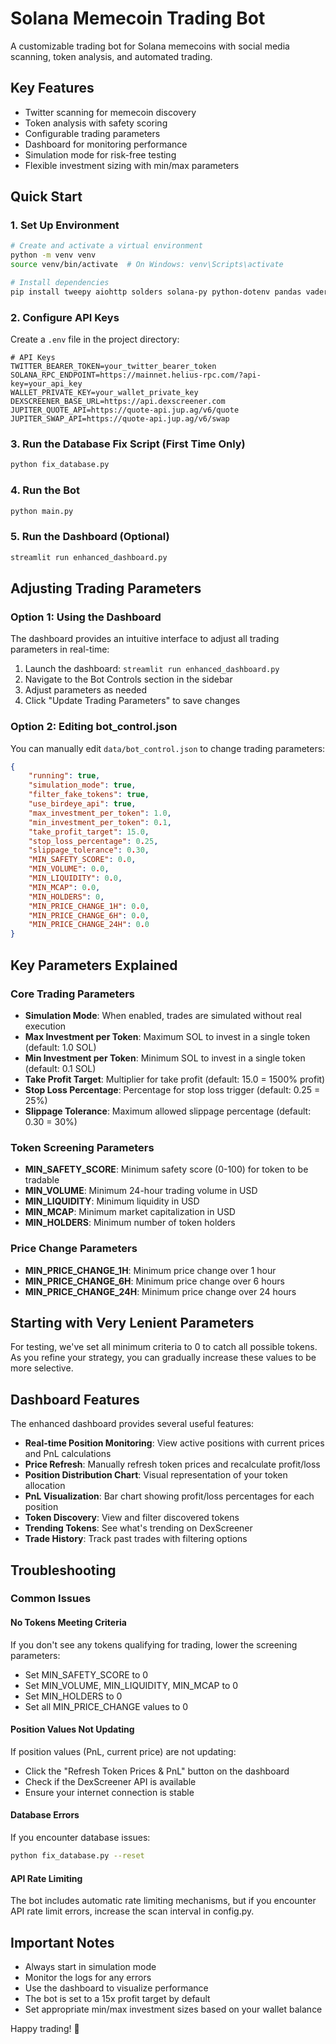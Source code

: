 # Solana Memecoin Trading Bot

A customizable trading bot for Solana memecoins with social media scanning, token analysis, and automated trading.

## Key Features

- Twitter scanning for memecoin discovery
- Token analysis with safety scoring
- Configurable trading parameters
- Dashboard for monitoring performance
- Simulation mode for risk-free testing
- Flexible investment sizing with min/max parameters

## Quick Start

### 1. Set Up Environment

```bash
# Create and activate a virtual environment
python -m venv venv
source venv/bin/activate  # On Windows: venv\Scripts\activate

# Install dependencies
pip install tweepy aiohttp solders solana-py python-dotenv pandas vaderSentiment streamlit plotly
```

### 2. Configure API Keys

Create a `.env` file in the project directory:

```
# API Keys
TWITTER_BEARER_TOKEN=your_twitter_bearer_token
SOLANA_RPC_ENDPOINT=https://mainnet.helius-rpc.com/?api-key=your_api_key
WALLET_PRIVATE_KEY=your_wallet_private_key
DEXSCREENER_BASE_URL=https://api.dexscreener.com
JUPITER_QUOTE_API=https://quote-api.jup.ag/v6/quote
JUPITER_SWAP_API=https://quote-api.jup.ag/v6/swap
```

### 3. Run the Database Fix Script (First Time Only)

```bash
python fix_database.py
```

### 4. Run the Bot

```bash
python main.py
```

### 5. Run the Dashboard (Optional)

```bash
streamlit run enhanced_dashboard.py
```

## Adjusting Trading Parameters

### Option 1: Using the Dashboard

The dashboard provides an intuitive interface to adjust all trading parameters in real-time:

1. Launch the dashboard: `streamlit run enhanced_dashboard.py`
2. Navigate to the Bot Controls section in the sidebar
3. Adjust parameters as needed
4. Click "Update Trading Parameters" to save changes

### Option 2: Editing bot_control.json

You can manually edit `data/bot_control.json` to change trading parameters:

```json
{
    "running": true,
    "simulation_mode": true,
    "filter_fake_tokens": true,
    "use_birdeye_api": true,
    "max_investment_per_token": 1.0,
    "min_investment_per_token": 0.1,
    "take_profit_target": 15.0,
    "stop_loss_percentage": 0.25,
    "slippage_tolerance": 0.30,
    "MIN_SAFETY_SCORE": 0.0,
    "MIN_VOLUME": 0.0,
    "MIN_LIQUIDITY": 0.0,
    "MIN_MCAP": 0.0,
    "MIN_HOLDERS": 0,
    "MIN_PRICE_CHANGE_1H": 0.0,
    "MIN_PRICE_CHANGE_6H": 0.0,
    "MIN_PRICE_CHANGE_24H": 0.0
}
```

## Key Parameters Explained

### Core Trading Parameters

- **Simulation Mode**: When enabled, trades are simulated without real execution
- **Max Investment per Token**: Maximum SOL to invest in a single token (default: 1.0 SOL)
- **Min Investment per Token**: Minimum SOL to invest in a single token (default: 0.1 SOL)
- **Take Profit Target**: Multiplier for take profit (default: 15.0 = 1500% profit)
- **Stop Loss Percentage**: Percentage for stop loss trigger (default: 0.25 = 25%)
- **Slippage Tolerance**: Maximum allowed slippage percentage (default: 0.30 = 30%)

### Token Screening Parameters

- **MIN_SAFETY_SCORE**: Minimum safety score (0-100) for token to be tradable
- **MIN_VOLUME**: Minimum 24-hour trading volume in USD
- **MIN_LIQUIDITY**: Minimum liquidity in USD
- **MIN_MCAP**: Minimum market capitalization in USD
- **MIN_HOLDERS**: Minimum number of token holders

### Price Change Parameters

- **MIN_PRICE_CHANGE_1H**: Minimum price change over 1 hour
- **MIN_PRICE_CHANGE_6H**: Minimum price change over 6 hours
- **MIN_PRICE_CHANGE_24H**: Minimum price change over 24 hours

## Starting with Very Lenient Parameters

For testing, we've set all minimum criteria to 0 to catch all possible tokens. As you refine your strategy, you can gradually increase these values to be more selective.

## Dashboard Features

The enhanced dashboard provides several useful features:

- **Real-time Position Monitoring**: View active positions with current prices and PnL calculations
- **Price Refresh**: Manually refresh token prices and recalculate profit/loss
- **Position Distribution Chart**: Visual representation of your token allocation
- **PnL Visualization**: Bar chart showing profit/loss percentages for each position
- **Token Discovery**: View and filter discovered tokens
- **Trending Tokens**: See what's trending on DexScreener
- **Trade History**: Track past trades with filtering options

## Troubleshooting

### Common Issues

#### No Tokens Meeting Criteria

If you don't see any tokens qualifying for trading, lower the screening parameters:
- Set MIN_SAFETY_SCORE to 0
- Set MIN_VOLUME, MIN_LIQUIDITY, MIN_MCAP to 0
- Set MIN_HOLDERS to 0
- Set all MIN_PRICE_CHANGE values to 0

#### Position Values Not Updating

If position values (PnL, current price) are not updating:
- Click the "Refresh Token Prices & PnL" button on the dashboard
- Check if the DexScreener API is available
- Ensure your internet connection is stable

#### Database Errors

If you encounter database issues:
```bash
python fix_database.py --reset
```

#### API Rate Limiting

The bot includes automatic rate limiting mechanisms, but if you encounter API rate limit errors, increase the scan interval in config.py.

## Important Notes

- Always start in simulation mode
- Monitor the logs for any errors
- Use the dashboard to visualize performance 
- The bot is set to a 15x profit target by default
- Set appropriate min/max investment sizes based on your wallet balance

Happy trading! 🚀